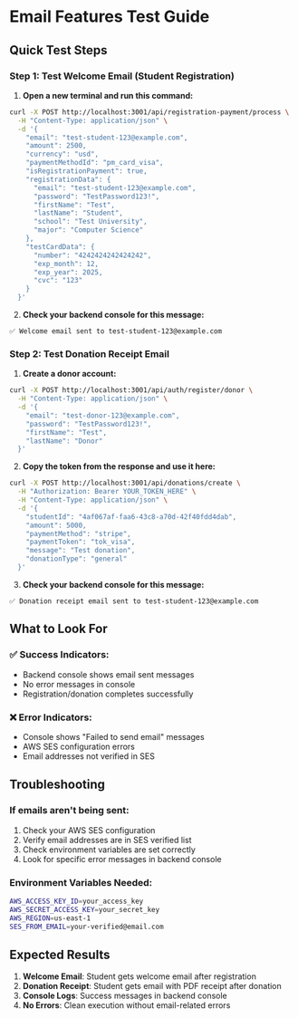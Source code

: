 # Email Features Test Guide

## Quick Test Steps

### Step 1: Test Welcome Email (Student Registration)

1. **Open a new terminal and run this command:**
```bash
curl -X POST http://localhost:3001/api/registration-payment/process \
  -H "Content-Type: application/json" \
  -d '{
    "email": "test-student-123@example.com",
    "amount": 2500,
    "currency": "usd",
    "paymentMethodId": "pm_card_visa",
    "isRegistrationPayment": true,
    "registrationData": {
      "email": "test-student-123@example.com",
      "password": "TestPassword123!",
      "firstName": "Test",
      "lastName": "Student",
      "school": "Test University",
      "major": "Computer Science"
    },
    "testCardData": {
      "number": "4242424242424242",
      "exp_month": 12,
      "exp_year": 2025,
      "cvc": "123"
    }
  }'
```

2. **Check your backend console for this message:**
```
✅ Welcome email sent to test-student-123@example.com
```

### Step 2: Test Donation Receipt Email

1. **Create a donor account:**
```bash
curl -X POST http://localhost:3001/api/auth/register/donor \
  -H "Content-Type: application/json" \
  -d '{
    "email": "test-donor-123@example.com",
    "password": "TestPassword123!",
    "firstName": "Test",
    "lastName": "Donor"
  }'
```

2. **Copy the token from the response and use it here:**
```bash
curl -X POST http://localhost:3001/api/donations/create \
  -H "Authorization: Bearer YOUR_TOKEN_HERE" \
  -H "Content-Type: application/json" \
  -d '{
    "studentId": "4af067af-faa6-43c8-a70d-42f40fdd4dab",
    "amount": 5000,
    "paymentMethod": "stripe",
    "paymentToken": "tok_visa",
    "message": "Test donation",
    "donationType": "general"
  }'
```

3. **Check your backend console for this message:**
```
✅ Donation receipt email sent to test-student-123@example.com
```

## What to Look For

### ✅ Success Indicators:
- Backend console shows email sent messages
- No error messages in console
- Registration/donation completes successfully

### ❌ Error Indicators:
- Console shows "Failed to send email" messages
- AWS SES configuration errors
- Email addresses not verified in SES

## Troubleshooting

### If emails aren't being sent:
1. Check your AWS SES configuration
2. Verify email addresses are in SES verified list
3. Check environment variables are set correctly
4. Look for specific error messages in backend console

### Environment Variables Needed:
```bash
AWS_ACCESS_KEY_ID=your_access_key
AWS_SECRET_ACCESS_KEY=your_secret_key
AWS_REGION=us-east-1
SES_FROM_EMAIL=your-verified@email.com
```

## Expected Results

1. **Welcome Email**: Student gets welcome email after registration
2. **Donation Receipt**: Student gets email with PDF receipt after donation
3. **Console Logs**: Success messages in backend console
4. **No Errors**: Clean execution without email-related errors 